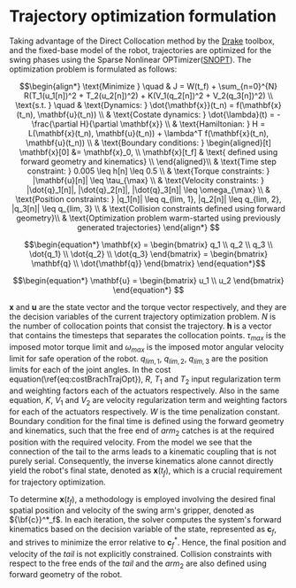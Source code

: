 # Trajectory optimization formulation
Taking advantage of the Direct Collocation method by the [Drake](https://drake.mit.edu/) toolbox, and the fixed-base model of the robot, trajectories are optimized for the swing phases using the Sparse Nonlinear OPTimizer([SNOPT](https://www.jstor.org/stable/20453604)). The optimization problem is formulated as follows:

```math
\begin{align*}
    \text{Minimize } \quad & J = W(t_f) + \sum_{n=0}^{N} R(T_1(u_1[n])^2 + T_2(u_2[n])^2) + K(V_1(q_2[n])^2 + V_2(q_3[n])^2) \\
    \text{s.t. } \quad & \text{Dynamics: } \dot{\mathbf{x}}(t_n) = f(\mathbf{x}(t_n), \mathbf{u}(t_n)) \\
    & \text{Costate dynamics: } \dot{\lambda}(t) = -\frac{\partial H}{\partial \mathbf{x}} \\
    & \text{Hamiltonian: } H = L(\mathbf{x}(t_n), \mathbf{u}(t_n)) + \lambda^T f(\mathbf{x}(t_n), \mathbf{u}(t_n)) \\
    & \text{Boundary conditions: } \begin{aligned}[t] 
        \mathbf{x}[0] &= \mathbf{x}_0, \\
        \mathbf{x}[t_f] & \text{ defined using forward geometry and kinematics} \\
        \end{aligned}\\
    & \text{Time step constraint: } 0.005 \leq h[n] \leq 0.5 \\
    & \text{Torque constraints: } |\mathbf{u}[n]| \leq \tau_{\max} \\
    & \text{Velocity constraints: } |\dot{q}_1[n]|, |\dot{q}_2[n]|, |\dot{q}_3[n]| \leq \omega_{\max} \\
    & \text{Position constraints: } |q_1[n]| \leq q_{lim, 1}, |q_2[n]| \leq q_{lim, 2}, |q_3[n]| \leq q_{lim, 3} \\
    & \text{Collision constraints defined using forward geometry}\\
    & \text{Optimization problem warm-started using previously generated trajectories}
\end{align*} 
```
```math
\begin{equation*}
    \mathbf{x} = \begin{bmatrix}
        q_1 \\ q_2 \\ q_3 \\ \dot{q_1} \\ \dot{q_2} \\ \dot{q_3}
    \end{bmatrix} = \begin{bmatrix}
        \mathbf{q} \\ \dot{\mathbf{q}}
    \end{bmatrix}
\end{equation*}
```
```math
\begin{equation*}
    \mathbf{u} = \begin{bmatrix}
        u_1 \\ u_2
    \end{bmatrix}
\end{equation*}   
```

$\mathbf{x}$ and $\mathbf{u}$ are the state vector and the torque vector respectively, and they are the decision variables of the current trajectory optimization problem. $N$ is the number of collocation points that consist the trajectory. $\mathbf{h}$ is a vector that contains the timesteps that separates the collocation points. $\tau_{max}$ is the imposed motor torque limit and $\omega_{max}$ is the imposed motor angular velocity limit for safe operation of the robot. $q_{lim, 1}$, $q_{lim, 2}$, $q_{lim, 3}$ are the position limits for each of the joint angles. In the cost equation(\ref{eq:costBrachTrajOpt}), $R$, $T_1$ and $T_2$ input regularization term and weighting factors each of the actuators respectively. Also in the same equation, $K$, $V_1$ and $V_2$ are velocity regularization term and weighting factors for each of the actuators respectively. $W$ is the time penalization constant. Boundary condition for the final time is defined using the forward geometry and kinematics, such that the free end of $arm_2$ catches is at the required position with the required velocity. From the model we see that the connection of the tail to the arms leads to a kinematic coupling that is not purely serial. Consequently, the inverse kinematics alone cannot directly yield the robot's final state, denoted as $\mathbf{x}(t_f)$, which is a crucial requirement for trajectory optimization.

To determine $\mathbf{x}(t_f)$, a methodology is employed involving the desired final spatial position and velocity of the swing arm's gripper, denoted as ${\bf{c}}^*_f$. In each iteration, the solver computes the system's forward kinematics based on the decision variable of the state, represented as $\mathbf{c}_{f}$, and strives to minimize the error relative to $\mathbf{c}_{f}^{*}$. Hence, the final position and velocity of the $tail$ is not explicitly constrained. Collision constraints with respect to the free ends of the $tail$ and the $arm_2$ are also defined using forward geometry of the robot.


